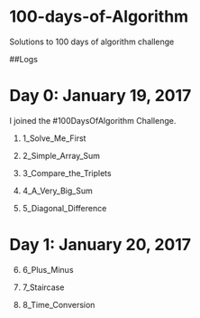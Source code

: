 # 100-days-of-Algorithm
Solutions to 100 days of algorithm challenge

##Logs 

# Day 0: January 19, 2017 
I joined the #100DaysOfAlgorithm Challenge. 


1) 1_Solve_Me_First  

2) 2_Simple_Array_Sum 

3) 3_Compare_the_Triplets 

4) 4_A_Very_Big_Sum

5) 5_Diagonal_Difference 


# Day 1: January 20, 2017 

6) 6_Plus_Minus 

7) 7_Staircase 

8) 8_Time_Conversion 
